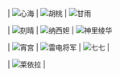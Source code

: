 | ![心海](https://pic2.ziyuan.wang/user/0w0/2024/07/kokomi_b1685cedaf291.jpg) | ![胡桃](https://pic2.ziyuan.wang/user/0w0/2024/07/hutao_aacce73925a94.jpg) | ![甘雨](https://pic2.ziyuan.wang/user/0w0/2024/07/ganyu_c2a614fe610a6.jpg)


| ![刻晴](https://pic2.ziyuan.wang/user/0w0/2024/07/keqing_f2da788cfc794.jpg) | ![纳西妲](https://pic2.ziyuan.wang/user/0w0/2024/07/nahida_8f2bf082c921b.jpg) | ![神里绫华](https://pic2.ziyuan.wang/user/0w0/2024/07/ayaka_eb4664b286cea.jpg)


| ![宵宫](https://pic2.ziyuan.wang/user/0w0/2024/07/yoimiya_b9601072ac099.jpg) | ![雷电将军](https://pic2.ziyuan.wang/user/0w0/2024/07/beelzebul_215d560c5426f.jpg) | ![七七](https://pic2.ziyuan.wang/user/0w0/2024/07/Qiqi_2f99c4de8521b.png) |


| ![莱依拉](https://pic2.ziyuan.wang/user/0w0/2024/07/Layla_c1dbdcafd5a94.png) |
